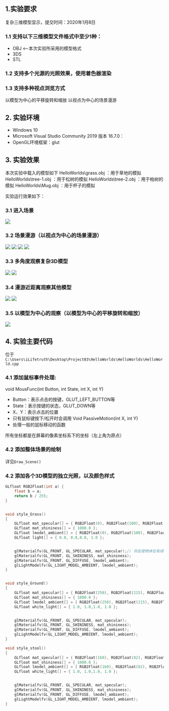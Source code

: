 ## 1.实验要求
复杂三维模型显示，提交时间：2020年1月8日
### 1.1 支持以下三维模型文件格式中至少1种：
+ OBJ <--本次实验所采用的模型格式
+ 3DS
+ STL
### 1.2 支持多个光源的光照效果，使用着色器渲染
### 1.3 支持多种视点浏览方式
以模型为中心的平移旋转和缩放
以视点为中心的场景漫游



## 2. 实验环境
+ Windows 10
+ Microsoft Visual Studio Community 2019 版本 16.7.0：
+ OpenGL环境框架：glut


## 3. 实验效果
本次实验中载入的模型如下
HelloWorlds\grass.obj ：用于草地的模拟
HelloWorlds\tree-1.obj ：用于松树的模拟
HelloWorlds\tree-2.obj ：用于柏树的模拟
HelloWorlds\Mug.obj ：用于杯子的模拟

实验运行效果如下：
### 3.1 进入场景
![](进入场景.jpg)
### 3.2 场景漫游（以视点为中心的场景漫游）
![](场景漫游1.jpg)
![](场景漫游2.jpg)
![](场景漫游3-相机升空盘旋.jpg)
![](场景漫游4-整体.jpg)

### 3.3 多角度观察复杂3D模型
![](多角度观察复杂3D模型-1.JPG)
![](多角度观察复杂3D模型-2.JPG)

### 3.4 漫游近距离观察其他模型
![](漫游近距离观察大地绿草模型.jpg)
![](漫游近距离观察树木模型.jpg)
### 3.5 以模型为中心的观察（以模型为中心的平移旋转和缩放）
![](以模型为中心的平移旋转和缩放.jpg)


## 4. 实验主要代码

位于 `C:\Users\iLifetruth\Desktop\Project03\HelloWorlds\HelloWorlds\HelloWorld.cpp`
### 4.1 添加鼠标事件处理:

void MousFunc(int Button, int State, int X, int Y)
+ Button：表示点击的按键，GLUT_LEFT_BUTTON等
+ State：表示按键的状态，GLUT_DOWN等
+ X、Y：表示点击的位置
+ 只有鼠标键按下/松开时会调用
Void PassiveMotion(int X, int Y)
+ 处理一般的鼠标移动的函数

所有坐标都是在屏幕的像素坐标系下的坐标（左上角为原点）
### 4.2 添加整体场景的绘制
详见`Draw_Scene()`
### 4.2 添加各个3D模型的独立光照，以及颜色样式

```c
GLfloat RGB2Float(int a) {
	float b = a;
	return b / 255;
}


void style_Grass()
{
	GLfloat mat_specular[] = { RGB2Float(0), RGB2Float(100), RGB2Float(0), 1.0 };
	GLfloat mat_shininess[] = { 1000.0 };
	GLfloat lmodel_ambient[] = { RGB2Float(0), RGB2Float(100), RGB2Float(0), 1.0 };
	GLfloat light[] = { 0.8, 0.8,0.8, 1.0 }; 


	glMaterialfv(GL_FRONT, GL_SPECULAR, mat_specular);// 将会使物体在有绿色成分的光照下表现为绿色。
	glMaterialfv(GL_FRONT, GL_SHININESS, mat_shininess);
	glMaterialfv(GL_FRONT, GL_DIFFUSE, lmodel_ambient);
	glLightModelfv(GL_LIGHT_MODEL_AMBIENT, lmodel_ambient);
}


void style_Ground()
{
	GLfloat mat_specular[] = { RGB2Float(250), RGB2Float(215), RGB2Float(185), 1.0 };
	GLfloat mat_shininess[] = { 1000.0 };
	GLfloat lmodel_ambient[] = { RGB2Float(250), RGB2Float(215), RGB2Float(185), 1.0 };
	GLfloat white_light[] = { 1.0, 1.0,1.0, 1.0 };


	glMaterialfv(GL_FRONT, GL_SPECULAR, mat_specular);
	glMaterialfv(GL_FRONT, GL_SHININESS, mat_shininess);
	glMaterialfv(GL_FRONT, GL_DIFFUSE, lmodel_ambient);
	glLightModelfv(GL_LIGHT_MODEL_AMBIENT, lmodel_ambient);
}

void style_stool()
{
	GLfloat mat_specular[] = { RGB2Float(160), RGB2Float(82), RGB2Float(45), 1.0 };
	GLfloat mat_shininess[] = { 1000.0 };
	GLfloat lmodel_ambient[] = { RGB2Float(160), RGB2Float(82), RGB2Float(45), 1.0 };
	GLfloat white_light[] = { 1.0, 1.0,1.0, 1.0 };


	glMaterialfv(GL_FRONT, GL_SPECULAR, mat_specular);
	glMaterialfv(GL_FRONT, GL_SHININESS, mat_shininess);
	glMaterialfv(GL_FRONT, GL_DIFFUSE, lmodel_ambient);
	glLightModelfv(GL_LIGHT_MODEL_AMBIENT, lmodel_ambient);
}
```


